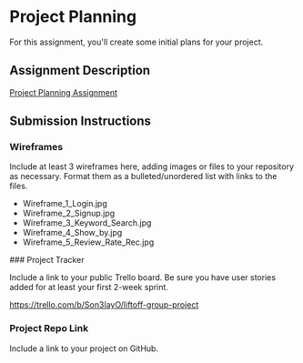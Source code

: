 # Project Planning
For this assignment, you'll create some initial plans for your project.

## Assignment Description
[Project Planning Assignment](https://education.launchcode.org/liftoff/modules/assignments/project-planning)

## Submission Instructions

### Wireframes

Include at least 3 wireframes here, adding images or files to your repository as necessary. Format them as a bulleted/unordered list with links to the files.
<ul>
    <li>Wireframe_1_Login.jpg</li>
    <li>Wireframe_2_Signup.jpg</li>
    <li>Wireframe_3_Keyword_Search.jpg</li>
    <li>Wireframe_4_Show_by.jpg</li>
    <li>Wireframe_5_Review_Rate_Rec.jpg</li>
</ul>
### Project Tracker 

Include a link to your public Trello board. Be sure you have user stories added for at least your first 2-week sprint.

https://trello.com/b/Son3IayO/liftoff-group-project

### Project Repo Link

Include a link to your project on GitHub.
